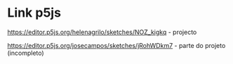 # Link p5js

https://editor.p5js.org/helenagrilo/sketches/NOZ_kigkq - projecto

https://editor.p5js.org/josecampos/sketches/jRohWDkm7 - parte do projeto (incompleto)